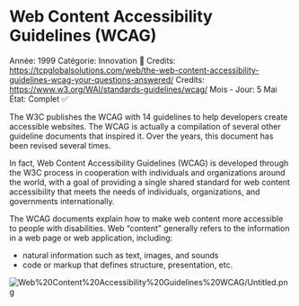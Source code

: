# Web Content Accessibility Guidelines (WCAG)

Année: 1999
Catégorie: Innovation 🎢
Credits: https://tcpglobalsolutions.com/web/the-web-content-accessibility-guidelines-wcag-your-questions-answered/
Credits: https://www.w3.org/WAI/standards-guidelines/wcag/
Mois - Jour: 5 Mai
État: Complet ✅

The W3C publishes the WCAG with 14 guidelines to help developers create accessible websites. The WCAG is actually a compilation of several other guideline documents that inspired it. Over the years, this document has been revised several times.

In fact, Web Content Accessibility Guidelines (WCAG) is developed through the W3C process in cooperation with individuals and organizations around the world, with a goal of providing a single shared standard for web content accessibility that meets the needs of individuals, organizations, and governments internationally.

The WCAG documents explain how to make web content more accessible to people with disabilities. Web “content” generally refers to the information in a web page or web application, including:

- natural information such as text, images, and sounds
- code or markup that defines structure, presentation, etc.

![Web%20Content%20Accessibility%20Guidelines%20WCAG/Untitled.png](Web%20Content%20Accessibility%20Guidelines%20WCAG/Untitled.png)